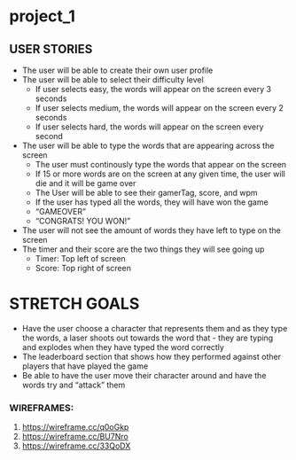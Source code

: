 # project_1

## USER STORIES
- The user will be able to create their own user profile
- The user will be able to select their difficulty level
  - If user selects easy, the words will appear on the screen every 3 seconds
  - If user selects medium, the words will appear on the screen every 2 seconds
  - If user selects hard, the words will appear on the screen every second
- The user will be able to type the words that are appearing across the screen
  - The user must continously type the words that appear on the screen
  - If 15 or more words are on the screen at any given time, the user will die and it will be game over
  - The User will be able to see their gamerTag, score, and wpm 
  - If the user has typed all the words, they will have won the game
  - “GAMEOVER”
  - “CONGRATS! YOU WON!”
- The user will not see the amount of words they have left to type on the screen 
- The timer and their score are the two things they will see going up
  - Timer: Top left of screen
  - Score: Top right of screen

# STRETCH GOALS
- Have the user choose a character that represents them and as they type the words, a laser shoots out towards the word that -   they are typing and explodes when they have typed the word correctly
- The leaderboard section that shows how they performed against other players that have played the game
- Be able to have the user move their character around and have the words try and “attack” them 

### WIREFRAMES:
1. https://wireframe.cc/q0oGkp
2. https://wireframe.cc/BU7Nro
3. https://wireframe.cc/33QoDX
